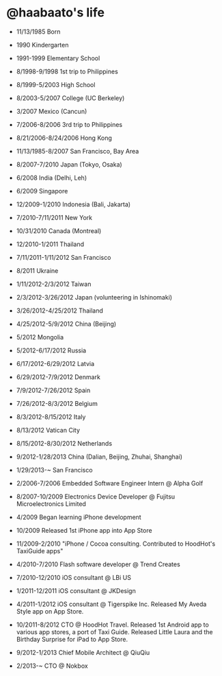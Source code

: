 @haabaato's life
===============

- 11/13/1985 Born
- 1990 Kindergarten
- 1991-1999 Elementary School
- 8/1998-9/1998 1st trip to Philippines
- 8/1999-5/2003 High School
- 8/2003-5/2007 College (UC Berkeley)
- 3/2007 Mexico (Cancun)
- 7/2006-8/2006 3rd trip to Philippines
- 8/21/2006-8/24/2006 Hong Kong
- 11/13/1985-8/2007 San Francisco, Bay Area
- 8/2007-7/2010 Japan (Tokyo, Osaka)
- 6/2008 India (Delhi, Leh)
- 6/2009 Singapore
- 12/2009-1/2010 Indonesia (Bali, Jakarta)
- 7/2010-7/11/2011 New York
- 10/31/2010 Canada (Montreal)
- 12/2010-1/2011 Thailand
- 7/11/2011-1/11/2012 San Francisco
- 8/2011 Ukraine
- 1/11/2012-2/3/2012 Taiwan
- 2/3/2012-3/26/2012 Japan (volunteering in Ishinomaki)
- 3/26/2012-4/25/2012 Thailand
- 4/25/2012-5/9/2012 China (Beijing)
- 5/2012 Mongolia
- 5/2012-6/17/2012 Russia
- 6/17/2012-6/29/2012 Latvia
- 6/29/2012-7/9/2012 Denmark
- 7/9/2012-7/26/2012 Spain
- 7/26/2012-8/3/2012 Belgium
- 8/3/2012-8/15/2012 Italy
- 8/13/2012 Vatican City
- 8/15/2012-8/30/2012 Netherlands
- 9/2012-1/28/2013 China (Dalian, Beijing, Zhuhai, Shanghai)
- 1/29/2013-~ San Francisco

- 2/2006-7/2006 Embedded Software Engineer Intern @ Alpha Golf
- 8/2007-10/2009 Electronics Device Developer @ Fujitsu Microelectronics Limited
- 4/2009 Began learning iPhone development
- 10/2009 Released 1st iPhone app into App Store
- 11/2009-2/2010 "iPhone / Cocoa consulting. Contributed to HoodHot's TaxiGuide apps"
- 4/2010-7/2010 Flash software developer @ Trend Creates
- 7/2010-12/2010 iOS consultant @ LBi US
- 1/2011-12/2011 iOS consultant @ JKDesign
- 4/2011-1/2012 iOS consultant @ Tigerspike Inc. Released My Aveda Style app on App Store.
- 10/2011-8/2012 CTO @ HoodHot Travel. Released 1st Android app to various app stores, a port of Taxi Guide. Released Little Laura and the Birthday Surprise for iPad to App Store.
- 9/2012-1/2013 Chief Mobile Architect @ QiuQiu
- 2/2013-~ CTO @ Nokbox


